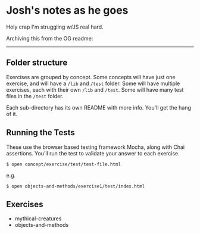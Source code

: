 # Josh's notes as he goes

Holy crap I'm struggling w/JS real hard.



Archiving this from the OG readme:


--------------


## Folder structure

Exercises are grouped by concept. Some concepts will have just one exercise, and will have a `/lib` and `/test` folder. Some will have multiple exercises, each with their own `/lib` and `/test`. Some will have many test files in the `/test` folder.

Each sub-directory has its own README with more info. You'll get the hang of it.

## Running the Tests

These use the browser based testing framework Mocha, along with Chai assertions. You'll run the test to validate your answer to each exercise.

```
$ open concept/exercise/test/test-file.html
```

e.g.

```
$ open objects-and-methods/exercise1/test/index.html
```

## Exercises

* mythical-creatures
* objects-and-methods

